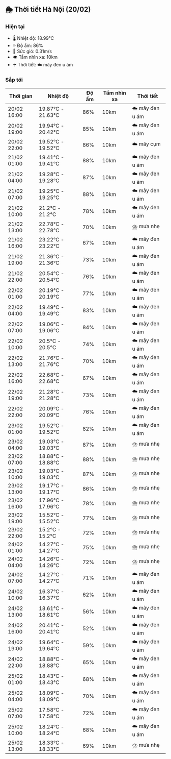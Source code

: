 ## 🌦️ Thời tiết Hà Nội (20/02)

### Hiện tại

- 🌡️ Nhiệt độ: 18.99℃
- 💦 Độ ẩm: 86%
- 💨 Sức gió: 0.31m/s
- 👁️ Tầm nhìn xa: 10km
- ☂️ Thời tiết: ☁️ mây đen u ám

### Sắp tới

| Thời gian | Nhiệt độ | Độ ẩm | Tầm nhìn xa | Thời tiết |
| --- | --- | --- | --- | --- |
| 20/02 16:00 | 19.87℃ - 21.63℃ | 86% | 10km | ☁️ mây đen u ám |
| 20/02 19:00 | 19.94℃ - 20.42℃ | 85% | 10km | ☁️ mây đen u ám |
| 20/02 22:00 | 19.52℃ - 19.52℃ | 86% | 10km | ☁️ mây cụm |
| 21/02 01:00 | 19.41℃ - 19.41℃ | 88% | 10km | ☁️ mây đen u ám |
| 21/02 04:00 | 19.28℃ - 19.28℃ | 87% | 10km | ☁️ mây đen u ám |
| 21/02 07:00 | 19.25℃ - 19.25℃ | 88% | 10km | ☁️ mây đen u ám |
| 21/02 10:00 | 21.2℃ - 21.2℃ | 78% | 10km | ☁️ mây đen u ám |
| 21/02 13:00 | 22.78℃ - 22.78℃ | 70% | 10km | ⛈️ mưa nhẹ |
| 21/02 16:00 | 23.22℃ - 23.22℃ | 67% | 10km | ☁️ mây đen u ám |
| 21/02 19:00 | 21.36℃ - 21.36℃ | 73% | 10km | ☁️ mây đen u ám |
| 21/02 22:00 | 20.54℃ - 20.54℃ | 76% | 10km | ☁️ mây đen u ám |
| 22/02 01:00 | 20.19℃ - 20.19℃ | 77% | 10km | ☁️ mây đen u ám |
| 22/02 04:00 | 19.49℃ - 19.49℃ | 83% | 10km | ☁️ mây đen u ám |
| 22/02 07:00 | 19.06℃ - 19.06℃ | 84% | 10km | ☁️ mây đen u ám |
| 22/02 10:00 | 20.5℃ - 20.5℃ | 74% | 10km | ☁️ mây đen u ám |
| 22/02 13:00 | 21.76℃ - 21.76℃ | 70% | 10km | ☁️ mây đen u ám |
| 22/02 16:00 | 22.68℃ - 22.68℃ | 67% | 10km | ☁️ mây đen u ám |
| 22/02 19:00 | 21.28℃ - 21.28℃ | 73% | 10km | ☁️ mây đen u ám |
| 22/02 22:00 | 20.09℃ - 20.09℃ | 76% | 10km | ☁️ mây đen u ám |
| 23/02 01:00 | 19.52℃ - 19.52℃ | 82% | 10km | ☁️ mây đen u ám |
| 23/02 04:00 | 19.03℃ - 19.03℃ | 87% | 10km | ⛈️ mưa nhẹ |
| 23/02 07:00 | 18.88℃ - 18.88℃ | 88% | 10km | ⛈️ mưa nhẹ |
| 23/02 10:00 | 19.03℃ - 19.03℃ | 87% | 10km | ⛈️ mưa nhẹ |
| 23/02 13:00 | 19.17℃ - 19.17℃ | 86% | 10km | ⛈️ mưa nhẹ |
| 23/02 16:00 | 17.96℃ - 17.96℃ | 78% | 10km | ⛈️ mưa nhẹ |
| 23/02 19:00 | 15.52℃ - 15.52℃ | 77% | 10km | ⛈️ mưa nhẹ |
| 23/02 22:00 | 15.2℃ - 15.2℃ | 72% | 10km | ⛈️ mưa nhẹ |
| 24/02 01:00 | 14.27℃ - 14.27℃ | 75% | 10km | ⛈️ mưa nhẹ |
| 24/02 04:00 | 14.26℃ - 14.26℃ | 72% | 10km | ⛈️ mưa nhẹ |
| 24/02 07:00 | 14.27℃ - 14.27℃ | 71% | 10km | ☁️ mây đen u ám |
| 24/02 10:00 | 16.37℃ - 16.37℃ | 62% | 10km | ☁️ mây đen u ám |
| 24/02 13:00 | 18.61℃ - 18.61℃ | 56% | 10km | ☁️ mây đen u ám |
| 24/02 16:00 | 20.41℃ - 20.41℃ | 52% | 10km | ☁️ mây đen u ám |
| 24/02 19:00 | 19.64℃ - 19.64℃ | 59% | 10km | ☁️ mây đen u ám |
| 24/02 22:00 | 18.88℃ - 18.88℃ | 65% | 10km | ☁️ mây đen u ám |
| 25/02 01:00 | 18.43℃ - 18.43℃ | 68% | 10km | ☁️ mây đen u ám |
| 25/02 04:00 | 18.09℃ - 18.09℃ | 70% | 10km | ☁️ mây đen u ám |
| 25/02 07:00 | 17.58℃ - 17.58℃ | 72% | 10km | ☁️ mây đen u ám |
| 25/02 10:00 | 18.24℃ - 18.24℃ | 68% | 10km | ☁️ mây đen u ám |
| 25/02 13:00 | 18.33℃ - 18.33℃ | 69% | 10km | ⛈️ mưa nhẹ |
